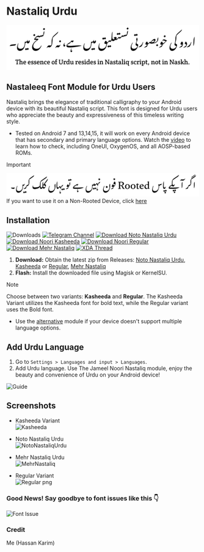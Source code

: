 # Nastaliq Urdu
![Urdu Banner](Images/Banner2.png)

## Nastaleeq Font Module for Urdu Users

Nastaliq brings the elegance of traditional calligraphy to your Android device with its beautiful Nastaliq script. This font is designed for Urdu users who appreciate the beauty and expressiveness of this timeless writing style.

* Tested on Android 7 and 13,14,15, it will work on every Android device that has secondary and primary language options. Watch the [video](https://youtu.be/2xI-Kagl1yI?si=ja5x8huKUiWJnF9J&t=46) to learn how to check, including OneUI, OxygenOS, and all AOSP-based ROMs.

> [!Important]
>[![Image](Images/Non-Rooted.jpg)](https://github.com/Hassan-kareem/Nastaliq-Urdu_font/tree/Non-Rooted)
> If you want to use it on a Non-Rooted Device, click [here](https://github.com/Hassan-kareem/Nastaliq-Urdu_font/tree/Non-Rooted)

## Installation
![Downloads](https://img.shields.io/github/downloads/Hassan-kareem/Nastaliq-Urdu_font/total.svg?style=plastic&label=Downloads)
[![Telegram Channel](https://img.shields.io/badge/Join-Telegram-blue?style=plastic&logo=telegram)](https://t.me/HassansTechInsights)
[![Download Noto Nastaliq Urdu](https://img.shields.io/badge/Download-Noto%20Nastaliq%20Urdu-orange?style=plastic&logo=github)](https://github.com/Hassan-kareem/Nastaliq-Urdu_font/releases/download/NotoNastaliq-v3.1/NotoNastaliqUrdu-v3.1.zip)
[![Download Noori Kasheeda](https://img.shields.io/badge/Download-Noori%20Kasheeda-brightgreen?style=plastic&logo=github)](https://github.com/Hassan-kareem/Nastaliq-Urdu_font/releases/download/Noori-Kasheeda-v5.1/Nastaliq-Urdu_Kasheeda-v5.1.zip)
[![Download Noori Regular](https://img.shields.io/badge/Download-Noori%20Regular-darkgreen?style=plastic&logo=github)](https://github.com/Hassan-kareem/Nastaliq-Urdu_font/releases/download/Noori-Regular-v5.1/Nastaliq-Urdu_Regular-v5.1.zip)
[![Download Mehr Nastaliq](https://img.shields.io/badge/Download-Mehr%20Nastaliq-dark?style=plastic&logo=github)](https://github.com/Hassan-kareem/Nastaliq-Urdu_font/releases/download/MehrNastaliq-v3.1/Mehr_Nastaliq-Urdu-v3.1.zip)
[![XDA Thread](https://img.shields.io/badge/XDA%20Thread-Visit%20Now-green?style=plastic)](https://xdaforums.com/t/module-font-nastaliq-urdu-font.4645787/)

1. **Download:** Obtain the latest zip from Releases: [Noto Nastaliq Urdu](https://github.com/Hassan-kareem/Nastaliq-Urdu_font/releases/download/NotoNastaliq-v3.1/NotoNastaliqUrdu-v3.1.zip), [Kasheeda](https://github.com/Hassan-kareem/Nastaliq-Urdu_font/releases/download/Noori-Kasheeda-v5.1/Nastaliq-Urdu_Kasheeda-v5.1.zip) or [Regular](https://github.com/Hassan-kareem/Nastaliq-Urdu_font/releases/download/Noori-Regular-v5.1/Nastaliq-Urdu_Regular-v5.1.zip), [Mehr Nastaliq](https://github.com/Hassan-kareem/Nastaliq-Urdu_font/releases/download/MehrNastaliq-v3.1/Mehr_Nastaliq-Urdu-v3.1.zip)
2. **Flash:** Install the downloaded file using Magisk or KernelSU.

> [!NOTE]
> 
> Choose between two variants: **Kasheeda** and **Regular**. The Kasheeda Variant utilizes the Kasheeda font for bold text, while the Regular variant uses the Bold font.
> * Use the [alternative](https://github.com/Hassan-kareem/Nastaliq-Urdu_font/releases/download/NotoNastaliqUrdu-alt/NotoNastaliqUrdu-alt.zip) module if your device doesn't support multiple language options.

## Add Urdu Language

1. Go to `Settings > Languages and input > Languages`.
2. Add Urdu language.
Use The Jameel Noori Nastaliq module, enjoy the beauty and convenience of Urdu on your Android device!

![Guide](https://github.com/Hassan-kareem/Nastaliq-Urdu_font/assets/144518310/fbcc1143-f785-4f83-b236-0e0831e95e14)


## Screenshots

* Kasheeda Variant <br> ![Kasheeda](https://github.com/Hassan-kareem/Nastaliq-Fonts/assets/144518310/245c7e76-07dc-4d4a-80c8-e8ab4a555b3d) <!-- Describing Kasheeda Variant -->
* Noto Nastaliq Urdu <br>
![NotoNastaliqUrdu](https://github.com/Hassan-kareem/Nastaliq-Urdu_font/assets/144518310/027aa95a-1913-400b-a99e-352ac280c858)

* Mehr Nastaliq Urdu <br>
![MehrNastaliq](https://github.com/Hassan-kareem/Nastaliq-Urdu_font/assets/144518310/b9e12b4f-f193-4bd6-85ee-853c15679458)

* Regular Variant <br>
![Regular png](https://github.com/Hassan-kareem/Nastaliq-Fonts/assets/144518310/b4af05c4-7751-41e0-9b10-39f43aff8428) <!-- Describing Regular Variant -->

### Good News! Say goodbye to font issues like this 👇

![Font Issue](https://github.com/Hassan-kareem/Nastaliq-Fonts/assets/144518310/85930501-fab5-4e85-b2e5-55592639ff14)

### Credit
Me (Hassan Karim)
